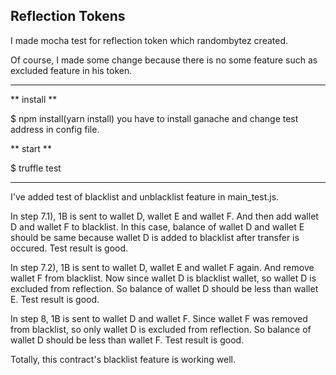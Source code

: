 ## Reflection Tokens

I made mocha test for reflection token which randombytez created.

Of course, I made some change because there is no some feature such as excluded feature in his token.

-------------------------------------------------------------------------------------------------------

** install **

$ npm install(yarn install)
you have to install ganache and change test address in config file.

** start **

$ truffle test

-------------------------------------------------------------------------------------------------------

I've added test of blacklist and unblacklist feature in main_test.js.

In step 7.1), 1B is sent to wallet D, wallet E and wallet F.
And then add wallet D and wallet F to blacklist.
In this case, balance of wallet D and wallet E should be same because wallet D is added to blacklist after transfer is occured.
Test result is good.

In step 7.2), 1B is sent to wallet D, wallet E and wallet F again.
And remove wallet F from blacklist.
Now since wallet D is blacklist wallet, so wallet D is excluded from reflection.
So balance of wallet D should be less than wallet E.
Test result is good.

In step 8, 1B is sent to wallet D and wallet F.
Since wallet F was removed from blacklist, so only wallet D is excluded from reflection.
So balance of wallet D should be less than wallet F.
Test result is good.

Totally, this contract's blacklist feature is working well.
